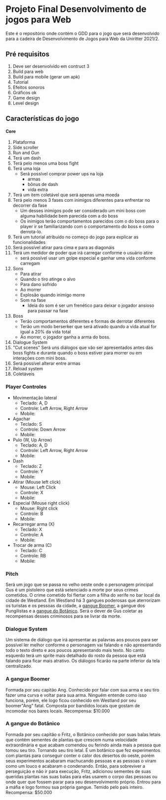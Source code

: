 # Projeto Final Desenvolvimento de jogos para Web

Este é o repositório onde contém o GDD para o jogo que será desenvolvido para a cadeira de Desenvolvimento de Jogos para Web da Uniritter 2021/2.

## Pré requisitos

1. Deve ser desenvolvido em contruct 3
1. Build para web
1. Build para mobile (gerar um apk)
1. Tutorial
1. Efeitos sonoros
1. Gráficos ok
1. Game design
1. Level design

## Características do jogo

#### Core
1. Plataforma
1. Side scroller
1. Run and Gun
1. Terá um dash
1. Terá pelo menos uma boss fight
1. Terá uma loja
    - Será possível comprar power ups na loja 
        - armas
        - bônus de dash 
        - vida extra
1. Terá um item coletável que será apenas uma moeda
1. Terá pelo menos 3 fases com inimigos diferentes para enfrentar no decorrer da fase
    - Um desses inimigos pode ser considerado um mini boss com alguma habilidade bem parecida com a do boss
    - Os inimigos terão comportamentos parecidos com o do boss para o player ir se familiarizando com o comportamento do boss e como derrota-lo.
1. Terá um tutorial atribuído no começo do jogo para explicar as funcionalidades
1. Será possível atirar para cima e para as diagonáis
1. Terá um medidor de poder que irá carregar conforme o usuário atire
    - será possível usar um golpe especial e ganhar uma vida conforme carregam
1. Sons
    - Para atirar
    - Quando o tiro atinge o alvo
    - Para dano sofrido
    - Ao morrer
    - Explosão quando inimigo morre
    - Som na fase
        - Ideia do som é ser um frenético para deixar o jogador ansioso para passar na fase
1. Boss
    - Terão comportamentos diferentes e formas de derrotar diferentes
    - Terão um modo berserker que será ativado quando a vida atual for igual a 20% da vida total
    - Ao morrer, o jogador ganha a arma do boss.
1. Dialogue System
1. "Cut scenes"
    Será uns diálogos que vão ser apresentados antes das boss fights e durante quando o boss estiver para morrer ou em interações com mini boss.
1. Será possível alterar entre armas
1. Reload system
1. Coletáveis

### Player Controles

- Movimentação lateral
    - Teclado: A, D
    - Controle: Left Arrow, Right Arrow
    - Mobile:
- Agachar
    - Teclado: S
    - Controle: Down Arrow
    - Mobile:
- Pulo (W, Up Arrow)
    - Teclado: A, D
    - Controle: Left Arrow, Right Arrow
    - Mobile:
- Dash
    - Teclado: Z
    - Controle: Y
    - Mobile:
- Atirar (Mouse left click)
    - Mouse: Left Click
    - Controle: X
    - Mobile:
- Especial (Mouse right click)
    - Mouse: Right click
    - Controle: B
    - Mobile:
- Recarregar arma (X)
    - Teclado: X
    - Controle: A
    - Mobile:
- Trocar de arma (C)
    - Teclado: C
    - Controle: RB
    - Mobile:

### Pitch

Será um jogo que se passa no velho oeste onde o personagem principal Gus é um pistoleiro que está setenciado a morte por seus crimes cometidos. O crime cometido foi flertar com a filha do xerife no bar local da cidade de Westland. Em Westland há 3 gangues poderosas que aterrorizam os turistas e os pessoas da cidade, a [gangue Boomer](#a-gangue-boomer), a gangue dos Pungilistas e a [gangue do Botânico](#a-gangue-do-botânico). Será o dever de Gus coletar as recompensas desses criminosos para se livrar da morte.

### Dialogue System

Um sistema de diálogo que irá apresentar as palavras aos poucos para ser possível ler melhor conforme o personagem vai falando e não apresentando todo o texto direto e aos poucos apresentando mais texto. No canto esquerdo terá um sprite mais detalhado do rosto da pessoa que está falando para ficar mais atrativo. Os diálogos ficarão na parte inferior da tela centralizado.

### A gangue Boomer

Formada por seu capitão Ang. Conhecido por falar com sua arma e seu tiro fazer uma curva e voltar para sua arma. Ninguém entende como isso funciona, porém, ele logo ficou conhecido em Westland por seu boomer"Ang" fatal. Composta por bandidos locais que gostam de incomodar nos bares locais. Recompensa: $10.000

### A gangue do Botânico

Formada por seu capitão o Fritz, o Botânico conhecido por suas balas letais que contém sementes de plantas que crescem numa velocidade extraordinária e que acabam comendou ou ferindo ainda mais a pessoa que tomou seu tiro. Tornando seu tiro letal. É um botânico que fez experimentos com plantas para conseguir conter o calor dos desertos do oeste, porém seus experimentos acabaram machucando pessoas e as pessoas o viram como um louco e acabaram o condenando. Então, para sobreviver a perseguição e não ir para execução, Fritz, adicionou sementes de suas queridas plantas nas suas balas para elas usarem o corpo das pessoas ou onde quer que fossem parar para seu desenvolvimento próprio. Entrou para a máfia e logo formou sua própria gangue. Temido pelo país inteiro. Recompensa: $50.000

